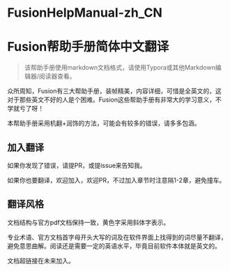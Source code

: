 # FusionHelpManual-zh_CN
# Fusion帮助手册简体中文翻译

> 该帮助手册使用markdown文档格式，请使用Typora或其他Markdown编辑器/阅读器查看。

众所周知，Fusion有三大帮助手册，装帧精美，内容详细，可惜是全英文的，这对于那些英文不好的人是个困难。Fusion这些帮助手册有非常大的学习意义，不学就亏了呀！

本帮助手册采用机翻+润饰的方法，可能会有较多的错误，请多多包涵。

## 加入翻译

如果你发现了错误，请提PR，或提issue来告知我。

如果你也要翻译，欢迎加入，欢迎PR，不过加入章节时注意隔1-2章，避免撞车。

## 翻译风格

文档结构与官方pdf文档保持一致，黄色字采用斜体字表示。

专业术语、官方文档首字母开头大写的词及在软件界面上找得到的词尽量不翻译，避免意思曲解。阅读还是需要一定的英语水平，毕竟目前软件本体就是英文的。

文档超链接在未来加入。
